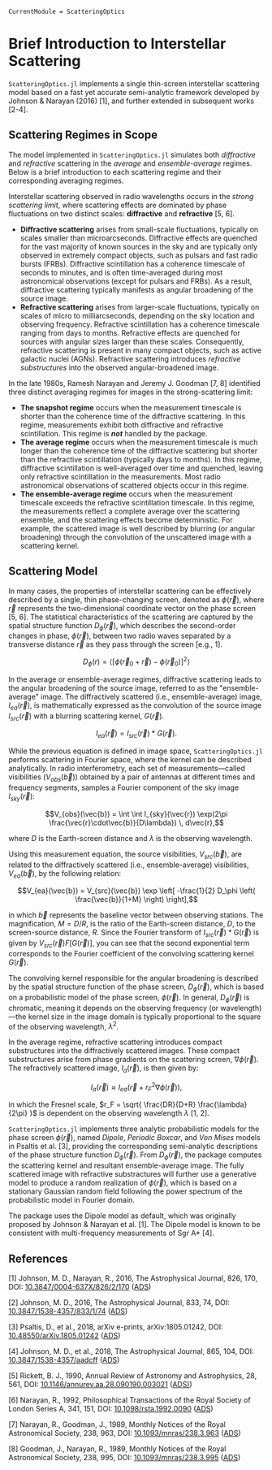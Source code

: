 ```@meta
CurrentModule = ScatteringOptics
```
# Brief Introduction to Interstellar Scattering

`ScatteringOptics.jl` implements a single thin-screen interstellar scattering model based on a fast yet accurate semi-analytic framework developed by Johnson & Narayan (2016) [1], and further extended in subsequent works [2-4].


## Scattering Regimes in Scope

The model implemented in `ScatteringOptics.jl` simulates both *diffractive* and *refractive* scattering in the *average* and *ensemble-average* regimes. Below is a brief introduction to each scattering regime and their corresponding averaging regimes.

Interstellar scattering observed in radio wavelengths occurs in the *strong scattering limit*, where scattering effects are dominated by phase fluctuations on two distinct scales: **diffractive** and **refractive** [5, 6].
- **Diffractive scattering** arises from small-scale fluctuations, typically on scales smaller than microarcseconds. Diffractive effects are quenched for the vast majority of known sources in the sky and are typically only observed in extremely compact objects, such as pulsars and fast radio bursts (FRBs). Diffractive scintillation has a coherence timescale of seconds to minutes, and is often time-averaged during most astronomical observations (except for pulsars and FRBs). As a result, diffractive scattering typically manifests as angular broadening of the source image.
- **Refractive scattering** arises from larger-scale fluctuations, typically on scales of micro to milliarcseconds, depending on the sky location and observing frequency. Refractive scintillation has a coherence timescale ranging from days to months. Refractive effects are quenched for sources with angular sizes larger than these scales. Consequently, refractive scattering is present in many compact objects, such as active galactic nuclei (AGNs). Refractive scattering introduces *refractive substructures* into the observed angular-broadened image.

In the late 1980s, Ramesh Narayan and Jeremy J. Goodman [7, 8] identified three distinct averaging regimes for images in the strong-scattering limit:
- **The snapshot regime** occurs when the measurement timescale is shorter than the coherence time of the diffractive scattering. In this regime, measurements exhibit both diffractive and refractive scintillation. This regime is ***not*** handled by the package.
- **The average regime** occurs when the measurement timescale is much longer than the coherence time of the diffractive scattering but shorter than the refractive scintillation (typically days to months). In this regime, diffractive scintillation is well-averaged over time and quenched, leaving only refractive scintillation in the measurements. Most radio astronomical observations of scattered objects occur in this regime.
- **The ensemble-average regime** occurs when the measurement timescale exceeds the refractive scintillation timescale. In this regime, the measurements reflect a complete average over the scattering ensemble, and the scattering effects become deterministic. For example, the scattered image is well described by blurring (or angular broadening) through the convolution of the unscattered image with a scattering kernel.


## Scattering Model
In many cases, the properties of interstellar scattering can be effectively described by a single, thin phase-changing screen, denoted as $\phi(\vec{r})$, where $\vec{r}$ represents the two-dimensional coordinate vector on the phase screen [5, 6]. The statistical characteristics of the scattering are captured by the spatial structure function $D_\phi(\vec{r})$, which describes the second-order changes in phase, $\phi(\vec{r})$, between two radio waves separated by a transverse distance $\vec{r}$ as they pass through the screen [e.g., 1].

```math
D_\phi(r) = \langle [\phi(\vec{r}_0+\vec{r})-\phi(\vec{r}_0)]^2 \rangle
```

In the average or ensemble-average regimes, diffractive scattering leads to the angular broadening of the source image, referred to as the "ensemble-average" image. 
The diffractively scattered (i.e., ensemble-average) image, $I_{ea}(\vec{r})$, is mathematically expressed as the convolution of the source image $I_{src}(\vec{r})$ with a blurring scattering kernel, $G(\vec{r})$.

```math
I_{ea}(\vec{r}) = I_{src}(\vec{r}) * G(\vec{r}).
```

While the previous equation is defined in image space, `ScatteringOptics.jl` performs scattering in Fourier space, where the kernel can be described analytically. In radio interferometry, each set of measurements—called visibilities ($V_{obs}(\vec{b})$) obtained by a pair of antennas at different times and frequency segments, samples a Fourier component of the sky image $I_{sky}(\vec{r})$: 

```math
V_{obs}(\vec{b}) = \int \int I_{sky}(\vec{r}) \exp(2\pi \frac{\vec{r}\cdot\vec{b}}{D\lambda}) \, d\vec{r},
```

where $D$ is the Earth-screen distance and $\lambda$ is the observing wavelength.

Using this measurement equation, the source visibilities, $V_{src}(\vec{b})$, are related to the diffractively scattered (i.e., ensemble-average) visibilities, $V_{ea}(\vec{b})$, by the following relation:

```math
V_{ea}(\vec{b}) = V_{src}(\vec{b}) \exp \left[ -\frac{1}{2} D_\phi \left( \frac{\vec{b}}{1+M} \right) \right],
```

in which $\vec{b}$ represents the baseline vector between observing stations. The magnification, $M = D / R$, is the ratio of the Earth-screen distance, $D$, to the screen-source distance, $R$. Since the Fourier transform of $I_{src}(\vec{r}) * G(\vec{r})$ is given by $V_{src}(\vec{r}) F[G(\vec{r})]$, you can see that the second exponential term corresponds to the Fourier coefficient of the convolving scattering kernel $G(\vec{r})$. 

The convolving kernel responsible for the angular broadening is described by the spatial structure function of the phase screen, $D_\phi(\vec{r})$, which is based on a probabilistic model of the phase screen, $\phi(\vec{r})$. In general, $D_\phi(\vec{r})$ is chromatic, meaning it depends on the observing frequency (or wavelength)—the kernel size in the image domain is typically proportional to the square of the observing wavelength, $\lambda^2$.

In the average regime, refractive scattering introduces compact substructures into the diffractively scattered images. These compact substructures arise from phase gradients on the scattering screen, $\nabla \phi(\vec{r})$. The refractively scattered image, $I_{a}(\vec{r})$, is then given by:


```math
I_{a}(\vec{r}) \approx I_{ea}(\vec{r} + r_F^2 \nabla \phi(\vec{r})),
```

in which the Fresnel scale, $r_F = \sqrt{ \frac{DR}{D+R} \frac{\lambda}{2\pi} }$ is dependent on the observing wavelength $\lambda$ [1, 2]. 

`ScatteringOptics.jl` implements three analytic probabilistic models for the phase screen $\phi(\vec{r})$, named *Dipole*, *Periodic* *Boxcar*, and *Von Mises* models in Psaltis et al. [3], providing the corresponding semi-analytic descriptions of the phase structure function $D_\phi(\vec{r})$. From $D_\phi(\vec{r})$, the package computes the scattering kernel and resultant ensemble-average image. The fully scattered image with refractive substractures will further use a generative model to produce a random realization of $\phi(\vec{r})$, which is based on a stationary Gaussian random field following the power spectrum of the probabilistic model in Fourier domain. 

The package uses the Dipole model as default, which was originally proposed by Johnson & Narayan et al. [1]. The Dipole model is known to be consistent with multi-frequency measurements of Sgr A* [4].


## References
[1] Johnson, M. D., Narayan, R., 2016, The Astrophysical Journal, 826, 170, DOI: [10.3847/0004-637X/826/2/170](https://doi.org/10.3847/0004-637X/826/2/170) ([ADS](https://ui.adsabs.harvard.edu/abs/2016ApJ...826..170J))

[2] Johnson, M. D., 2016, The Astrophysical Journal, 833, 74, DOI: [10.3847/1538-4357/833/1/74](https://doi.org/10.3847/1538-4357/833/1/74) ([ADS](https://ui.adsabs.harvard.edu/abs/2016ApJ...833...74J))

[3] Psaltis, D., et al., 2018, arXiv e-prints, arXiv:1805.01242, DOI: [10.48550/arXiv.1805.01242](https://doi.org/10.48550/arXiv.1805.01242) ([ADS](https://ui.adsabs.harvard.edu/abs/2018arXiv180501242P))

[4] Johnson, M. D., et al., 2018, The Astrophysical Journal, 865, 104, DOI: [10.3847/1538-4357/aadcff](https://doi.org/10.3847/1538-4357/aadcff) ([ADS](https://ui.adsabs.harvard.edu/abs/2018ApJ...865..104J))

[5] Rickett, B. J., 1990, Annual Review of Astronomy and Astrophysics, 28, 561, DOI: [10.1146/annurev.aa.28.090190.003021](https://doi.org/10.1146/annurev.aa.28.090190.003021) ([ADS)](https://ui.adsabs.harvard.edu/abs/1990ARA&A..28..561R))

[6] Narayan, R., 1992, Philosophical Transactions of the Royal Society of London Series A, 341, 151, DOI: [10.1098/rsta.1992.0090](https://doi.org/10.1098/rsta.1992.0090) ([ADS](https://ui.adsabs.harvard.edu/abs/1992RSPTA.341..151N))

[7] Narayan, R., Goodman, J., 1989, Monthly Notices of the Royal Astronomical Society, 238, 963, DOI: [10.1093/mnras/238.3.963](https://doi.org/10.1093/mnras/238.3.963) ([ADS](https://ui.adsabs.harvard.edu/abs/1989MNRAS.238..963N))

[8] Goodman, J., Narayan, R., 1989, Monthly Notices of the Royal Astronomical Society, 238, 995, DOI: [10.1093/mnras/238.3.995](https://doi.org/10.1093/mnras/238.3.995) ([ADS](https://ui.adsabs.harvard.edu/abs/1989MNRAS.238..995G))
